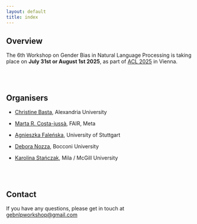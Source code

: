```yaml
---
layout: default
title: index
---
```


## Overview

The 6th Workshop on Gender Bias in Natural Language Processing is taking place on **July 31st or August 1st 2025**, as part of [ACL 2025](https://2025.aclweb.org/) in Vienna.

<br/><br/>

## Organisers

- <p><a href="https://scholar.google.com.eg/citations?user=39XNRZ0AAAAJ&hl=en&oi=ao">Christine Basta</a>, Alexandria University</p>
- <p><a href="https://scholar.google.com/citations?user=ESqQ7FoAAAAJ&hl=en">Marta R. Costa-jussà</a>, FAIR, Meta</p>
- <p><a href="https://scholar.google.com/citations?user=r5TPYZwAAAAJ&hl=en">Agnieszka Faleńska</a>, University of Stuttgart</p>
- <p><a href="https://deboranozza.com/">Debora Nozza</a>, Bocconi University</p>
- <p><a href="https://karstanczak.github.io/">Karolina Stańczak</a>, Mila / McGill University</p>

<br/><br/>

## Contact
If you have any questions, please get in touch at <a href="mailto:gebnlpworkshop@gmail.com">gebnlpworkshop@gmail.com</a>
